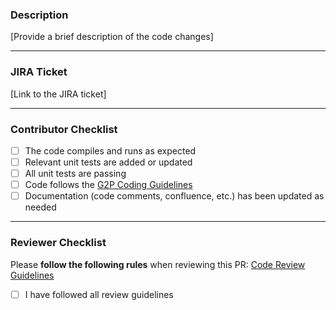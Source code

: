 ### Description ###
[Provide a brief description of the code changes]

---

### JIRA Ticket ###
[Link to the JIRA ticket]

---

### Contributor Checklist ###
- [ ] The code compiles and runs as expected
- [ ] Relevant unit tests are added or updated
- [ ] All unit tests are passing
- [ ] Code follows the [G2P Coding Guidelines](https://embl.atlassian.net/wiki/spaces/EBIMedical/pages/51871986/G2P+Coding+Guidelines)
- [ ] Documentation (code comments, confluence, etc.) has been updated as needed

---

### Reviewer Checklist ###
Please **follow the following rules** when reviewing this PR: [Code Review Guidelines](https://embl.atlassian.net/wiki/spaces/EBIMedical/pages/51937503/Code+Review+Guidelines)
- [ ] I have followed all review guidelines